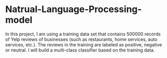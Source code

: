 # Natrual-Language-Processing-model
In this project, I am using a training data set that contains 500000 records of Yelp reviews of businesses (such as restaurants, home services, auto services, etc.). The reviews in the training are labeled as positive, negative or neutral. I will build a multi-class classifier based on the training data.
